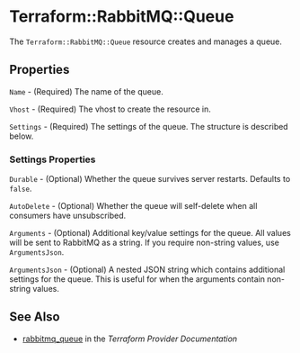 # Terraform::RabbitMQ::Queue

The ``Terraform::RabbitMQ::Queue`` resource creates and manages a queue.

## Properties

`Name` - (Required) The name of the queue.

`Vhost` - (Required) The vhost to create the resource in.

`Settings` - (Required) The settings of the queue. The structure is described below.

### Settings Properties

`Durable` - (Optional) Whether the queue survives server restarts. Defaults to `false`.

`AutoDelete` - (Optional) Whether the queue will self-delete when all consumers have unsubscribed.

`Arguments` - (Optional) Additional key/value settings for the queue. All values will be sent to RabbitMQ as a string. If you require non-string values, use `ArgumentsJson`.

`ArgumentsJson` - (Optional) A nested JSON string which contains additional settings for the queue. This is useful for when the arguments contain non-string values.


## See Also

* [rabbitmq_queue](https://www.terraform.io/docs/providers/rabbitmq/r/queue.html) in the _Terraform Provider Documentation_